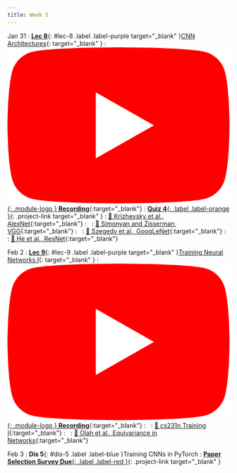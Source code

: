 ```yaml
---
title: Week 5
---
```


Jan 31
: [**Lec 8**](/assets/slides/deeprob_08_cnn_architectures.pdf){: #lec-8 .label .label-purple target="_blank" }[CNN Architectures](/assets/slides/deeprob_08_cnn_architectures.pdf){: target="_blank" }
  : [![](/assets/logos/yt_icon_rgb.png){: .module-logo } **Recording**](https://youtu.be/-HtdgIPY23g){:target="_blank"}
: [**Quiz 4**{: .label .label-orange }](https://www.gradescope.com/courses/480760){: .project-link target="_blank" }
  : [📖 Krizhevsky et al., AlexNet](https://papers.nips.cc/paper/2012/hash/c399862d3b9d6b76c8436e924a68c45b-Abstract.html){:target="_blank"}
: &nbsp;
  : [📖 Simonyan and Zisserman, VGG](https://arxiv.org/abs/1409.1556){:target="_blank"}
: &nbsp;
  : [📖 Szegedy et al., GoogLeNet](https://arxiv.org/abs/1409.4842){:target="_blank"}
: &nbsp;
  : [📖 He et al., ResNet](https://arxiv.org/abs/1512.03385){:target="_blank"}

Feb 2
: [**Lec 9**](/assets/slides/deeprob_09_training_neural_networks_1.pdf){: #lec-9 .label .label-purple target="_blank" }[Training Neural Networks I](/assets/slides/deeprob_09_training_neural_networks_1.pdf){: target="_blank" }
  : [![](/assets/logos/yt_icon_rgb.png){: .module-logo } **Recording**](https://youtu.be/aBobLAvSy5s){:target="_blank"}
: &nbsp;
  : [📖 cs231n Training I](https://cs231n.github.io/neural-networks-2/){:target="_blank"}
: &nbsp;
  : [📖 Olah et al., Equivariance in Networks](https://distill.pub/2020/circuits/equivariance/){:target="_blank"}



Feb 3
: **Dis 5**{: #dis-5 .label .label-blue }Training CNNs in PyTorch
: [**Paper Selection Survey Due**{: .label .label-red }](https://www.gradescope.com/courses/480760){: .project-link target="_blank" }